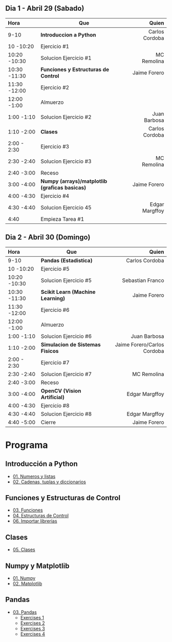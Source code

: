 ## Dia 1 - Abril 29 (Sabado) ###

 Hora |  Que | Quien 
:---- | ----- | ---: | 
9-10 | **Introduccion a Python** | Carlos Cordoba
10     -10:20 | Ejercicio #1  |
10:20  -10:30 | Solucion Ejercicio #1 | MC Remolina
10:30  -11:30 | **Funciones y Estructuras de Control** | Jaime Forero
11:30  -12:00 | Ejercicio #2 |
12:00  -1:00 | Almuerzo |
1:00  -1:10 | Solucion Ejercicio #2 | Juan Barbosa
1:10  -2:00 | **Clases** | Carlos Cordoba
2:00    - 2:30 | Ejercicio #3 |
2:30    -2:40 | Solucion Ejercicio #3 | MC Remolina
2:40    -3:00 | Receso |
3:00    -4:00 | **Numpy (arrays)/matplotlib (graficas basicas)** | Jaime Forero
4:00    -4:30 | Ejercicio #4  |
4:30    -4:40 | Solucion Ejercicio 45 | Edgar Margffoy
4:40          | Empieza Tarea #1|

## Dia 2 - Abril 30 (Domingo) ###

 Hora |  Que | Quien 
:---- | ----- | ---: | 
9-10 | **Pandas (Estadistica)** | Carlos Cordoba
10     -10:20 | Ejercicio #5  |
10:20  -10:30 | Solucion Ejercicio #5 | Sebastian Franco
10:30  -11:30 | **Scikit Learn (Machine Learning)** | Jaime Forero
11:30  -12:00 | Ejercicio #6 |
12:00  -1:00 | Almuerzo |
1:00  -1:10 | Solucion Ejercicio #6 | Juan Barbosa
1:10  -2:00 | **Simulacion de Sistemas Fisicos** | Jaime Forero/Carlos Cordoba
2:00    - 2:30 | Ejercicio #7 |
2:30    -2:40 | Solucion Ejercicio #7 | MC Remolina
2:40    -3:00 | Receso |
3:00    -4:00 | **OpenCV (Vision Artificial)** | Edgar Margffoy
4:00    -4:30 | Ejercicio #8  |
4:30    -4:40 | Solucion Ejercicio #8 | Edgar Margffoy
4:40    -5:00 | Cierre | Jaime Forero

# Programa
## Introducción a Python

* [01. Numeros y listas](http://nbviewer.ipython.org/github/ccordoba12/curso-python/blob/master/Introduccion/01.%20Numeros%20y%20listas.ipynb)
* [02. Cadenas, tuplas y diccionarios](http://nbviewer.ipython.org/github/ccordoba12/curso-python/blob/master/Introduccion/02.%20Cadenas%2C%20tuplas%20y%20diccionarios.ipynb)

## Funciones y Estructuras de Control
* [03. Funciones](http://nbviewer.ipython.org/github/ccordoba12/curso-python/blob/master/Introduccion/03.%20Funciones.ipynb)
* [04. Estructuras de Control](http://nbviewer.ipython.org/github/ccordoba12/curso-python/blob/master/Introduccion/04.%20Estructuras%20de%20Control.ipynb)
* [06. Importar librerias](http://nbviewer.ipython.org/github/ccordoba12/curso-python/blob/master/Introduccion/06.%20Importar%20librerias.ipynb)

## Clases 
* [05. Clases](http://nbviewer.ipython.org/github/ccordoba12/curso-python/blob/master/Introduccion/05.%20Clases.ipynb)



## Numpy y Matplotlib

* [01. Numpy](http://nbviewer.jupyter.org/github/ccordoba12/curso-python/blob/master/Modulos%20cientificos/01.%20Numpy.ipynb)
* [02. Matplotlib](http://nbviewer.ipython.org/github/ccordoba12/curso-python/blob/master/Modulos%20cientificos/02.%20Matplotlib.ipynb)

## Pandas
* [03. Pandas](http://nbviewer.ipython.org/github/ccordoba12/curso-python/blob/master/Modulos%20cientificos/Pandas/03.%20Pandas.ipynb)
  * [Exercises 1](http://nbviewer.ipython.org/github/ccordoba12/curso-python/blob/master/Modulos%20cientificos/Pandas/Exercises-1.ipynb)
  * [Exercises 2](http://nbviewer.ipython.org/github/ccordoba12/curso-python/blob/master/Modulos%20cientificos/Pandas/Exercises-2.ipynb)
  * [Exercises 3](http://nbviewer.ipython.org/github/ccordoba12/curso-python/blob/master/Modulos%20cientificos/Pandas/Exercises-3.ipynb)
  * [Exercises 4](http://nbviewer.ipython.org/github/ccordoba12/curso-python/blob/master/Modulos%20cientificos/Pandas/Exercises-4.ipynb)

